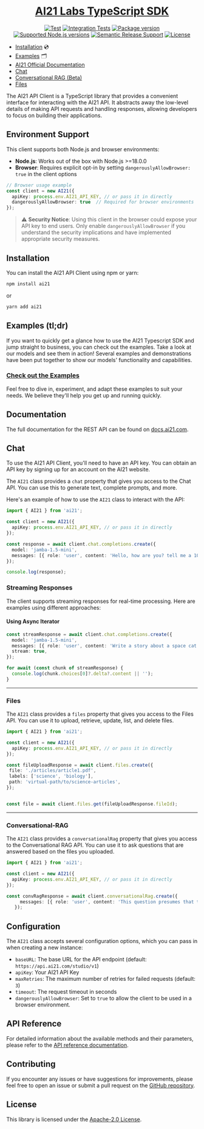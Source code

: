 <h1 align="center">
    <a href="https://github.com/AI21Labs/ai21-typescript">AI21 Labs TypeScript SDK</a>
</h1>

<p align="center">
<a href="https://github.com/AI21Labs/ai21-typescript/actions/workflows/unittests.yml"><img src="https://github.com/AI21Labs/ai21-typescript/actions/workflows/unittests.yml/badge.svg?branch=main" alt="Test"></a>
<a href="https://github.com/AI21Labs/ai21-typescript/actions/workflows/integration-tests.yml"><img src="https://github.com/AI21Labs/ai21-typescript/actions/workflows/integration-tests.yml/badge.svg?branch=main" alt="Integration Tests"></a>
<a href="https://www.npmjs.com/package/ai21" target="_blank"><img src="https://img.shields.io/npm/v/ai21?color=%2334D058&label=npm%20package" alt="Package version"></a>
<a href="https://nodejs.org/" target="_blank"><img src="https://img.shields.io/badge/node->=18.0.0-brightgreen" alt="Supported Node.js versions"></a>
<a href="https://github.com/semantic-release/semantic-release" target="_blank"><img src="https://img.shields.io/badge/semantic--release-typescript-e10079?logo=semantic-release" alt="Semantic Release Support"></a>
<a href="https://opensource.org/licenses/Apache-2.0" target="_blank"><img src="https://img.shields.io/badge/License-Apache_2.0-blue.svg" alt="License"></a>
</p>


- [Installation](#Installation) 💿
- [Examples](#examples-tldr) 🗂️
- [AI21 Official Documentation](#Documentation)
- [Chat](#Chat)
- [Conversational RAG (Beta)](#Conversational-RAG)
- [Files](#Files)


The AI21 API Client is a TypeScript library that provides a convenient interface for interacting with the AI21 API. It abstracts away the low-level details of making API requests and handling responses, allowing developers to focus on building their applications.

## Environment Support

This client supports both Node.js and browser environments:

- **Node.js**: Works out of the box with Node.js >=18.0.0
- **Browser**: Requires explicit opt-in by setting `dangerouslyAllowBrowser: true` in the client options

```typescript
// Browser usage example
const client = new AI21({
  apiKey: process.env.AI21_API_KEY, // or pass it in directly
  dangerouslyAllowBrowser: true  // Required for browser environments
});
```

> ⚠️ **Security Notice**: Using this client in the browser could expose your API key to end users. Only enable `dangerouslyAllowBrowser` if you understand the security implications and have implemented appropriate security measures.

## Installation

You can install the AI21 API Client using npm or yarn:

```bash
npm install ai21
```

or

```bash
yarn add ai21
```

## Examples (tl;dr)

If you want to quickly get a glance how to use the AI21 Typescript SDK and jump straight to business, you can check out the examples. Take a look at our models and see them in action! Several examples and demonstrations have been put together to show our models' functionality and capabilities.

### [Check out the Examples](examples/)

Feel free to dive in, experiment, and adapt these examples to suit your needs. We believe they'll help you get up and running quickly.

## Documentation

The full documentation for the REST API can be found on [docs.ai21.com](https://docs.ai21.com/).


## Chat

To use the AI21 API Client, you'll need to have an API key. You can obtain an API key by signing up for an account on the AI21 website.

The `AI21` class provides a `chat` property that gives you access to the Chat API. You can use this to generate text, complete prompts, and more.

Here's an example of how to use the `AI21` class to interact with the API:

```typescript
import { AI21 } from 'ai21';

const client = new AI21({
  apiKey: process.env.AI21_API_KEY, // or pass it in directly
});

const response = await client.chat.completions.create({
  model: 'jamba-1.5-mini',
  messages: [{ role: 'user', content: 'Hello, how are you? tell me a 100 line story about a cat named "Fluffy"' }],
});

console.log(response);
```

### Streaming Responses

The client supports streaming responses for real-time processing. Here are examples using different approaches:

#### Using Async Iterator

```typescript
const streamResponse = await client.chat.completions.create({
  model: 'jamba-1.5-mini',
  messages: [{ role: 'user', content: 'Write a story about a space cat' }],
  stream: true,
});

for await (const chunk of streamResponse) {
  console.log(chunk.choices[0]?.delta?.content || '');
}
```
---
### Files


The `AI21` class provides a `files` property that gives you access to the Files API. You can use it to upload, retrieve, update, list, and delete files.


```typescript
import { AI21 } from 'ai21';

const client = new AI21({
  apiKey: process.env.AI21_API_KEY, // or pass it in directly
});

const fileUploadResponse = await client.files.create({
 file: './articles/article1.pdf',
 labels: ['science', 'biology'],
 path: 'virtual-path/to/science-articles',
});


const file = await client.files.get(fileUploadResponse.fileId);

```

---
### Conversational-RAG


The `AI21` class provides a `conversationalRag` property that gives you access to the Conversational RAG API. You can use it to ask questions that are answered based on the files you uploaded.


```typescript
import { AI21 } from 'ai21';

const client = new AI21({
  apiKey: process.env.AI21_API_KEY, // or pass it in directly
});

const convRagResponse = await client.conversationalRag.create({
     messages: [{ role: 'user', content: 'This question presumes that the answer can be found within the uploaded files.' }],
   });

```


## Configuration

The `AI21` class accepts several configuration options, which you can pass in when creating a new instance:

- `baseURL`: The base URL for the API endpoint (default: `https://api.ai21.com/studio/v1`)
- `apiKey`: Your AI21 API Key
- `maxRetries`: The maximum number of retries for failed requests (default: `3`)
- `timeout`: The request timeout in seconds
- `dangerouslyAllowBrowser`: Set to `true` to allow the client to be used in a browser environment.

## API Reference

For detailed information about the available methods and their parameters, please refer to the [API reference documentation](https://docs.ai21.com/docs).

## Contributing

If you encounter any issues or have suggestions for improvements, please feel free to open an issue or submit a pull request on the [GitHub repository](https://github.com/AI21Labs/ai21-typescript).

## License

This library is licensed under the [Apache-2.0 License](LICENSE).
